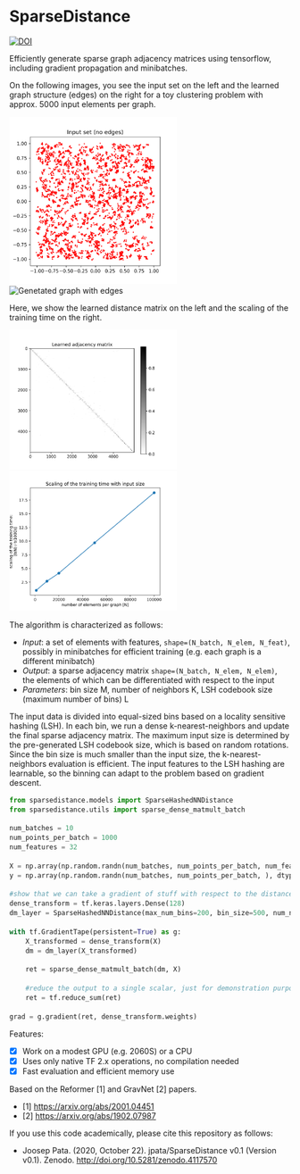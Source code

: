 SparseDistance
==============


[![DOI](https://zenodo.org/badge/306009785.svg)](https://zenodo.org/badge/latestdoi/306009785)


Efficiently generate sparse graph adjacency matrices using tensorflow, including gradient propagation and minibatches.

On the following images, you see the input set on the left and the learned graph structure (edges) on the right for a toy clustering problem with approx. 5000 input elements per graph.
<p float="left">
  <img src="images/graph_noedge.png" alt="Input set without edges" width="300"/>
  <img src="images/graph.png" alt="Genetated graph with edges" width="300"/>
</p>

Here, we show the learned distance matrix on the left and the scaling of the training time on the right.
<p float="left">
  <img src="images/dm.png" alt="Generated adjacency matrix" width="300"/>
  <img src="images/timing.png" alt="Scaling of the complexity with input size" width="300"/>
</p>

The algorithm is characterized as follows:
 - *Input*: a set of elements with features, `shape=(N_batch, N_elem, N_feat)`, possibly in minibatches for efficient training (e.g. each graph is a different minibatch)
 - *Output*: a sparse adjacency matrix `shape=(N_batch, N_elem, N_elem)`, the elements of which can be differentiated with respect to the input
 - *Parameters*: bin size M, number of neighbors K, LSH codebook size (maximum number of bins) L

The input data is divided into equal-sized bins based on a locality sensitive hashing (LSH). In each bin, we run a dense k-nearest-neighbors and update the final sparse adjacency matrix. 
The maximum input size is determined by the pre-generated LSH codebook size, which is based on random rotations. Since the bin size is much smaller than the input size, the k-nearest-neighbors evaluation is efficient.
The input features to the LSH hashing are learnable, so the binning can adapt to the problem based on gradient descent.

```python
from sparsedistance.models import SparseHashedNNDistance
from sparsedistance.utils import sparse_dense_matmult_batch

num_batches = 10
num_points_per_batch = 1000
num_features = 32

X = np.array(np.random.randn(num_batches, num_points_per_batch, num_features), dtype=np.float32)
y = np.array(np.random.randn(num_batches, num_points_per_batch, ), dtype=np.float32)

#show that we can take a gradient of stuff with respect to the distance matrix values (but not indices!)
dense_transform = tf.keras.layers.Dense(128)
dm_layer = SparseHashedNNDistance(max_num_bins=200, bin_size=500, num_neighbors=5)

with tf.GradientTape(persistent=True) as g:
    X_transformed = dense_transform(X)
    dm = dm_layer(X_transformed)

    ret = sparse_dense_matmult_batch(dm, X)

    #reduce the output to a single scalar, just for demonstration purposes
    ret = tf.reduce_sum(ret)

grad = g.gradient(ret, dense_transform.weights)
```

Features:
 - [x] Work on a modest GPU (e.g. 2060S) or a CPU
 - [x] Uses only native TF 2.x operations, no compilation needed
 - [x] Fast evaluation and efficient memory use

Based on the Reformer [1] and GravNet [2] papers.

 - [1] https://arxiv.org/abs/2001.04451
 - [2] https://arxiv.org/abs/1902.07987


If you use this code academically, please cite this repository as follows:

 - Joosep Pata. (2020, October 22). jpata/SparseDistance v0.1 (Version v0.1). Zenodo. http://doi.org/10.5281/zenodo.4117570
